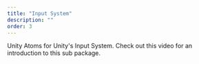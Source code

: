 ```yaml
---
title: "Input System"
description: ""
order: 3
---
```


Unity Atoms for Unity's Input System. Check out this video for an introduction to this sub package.